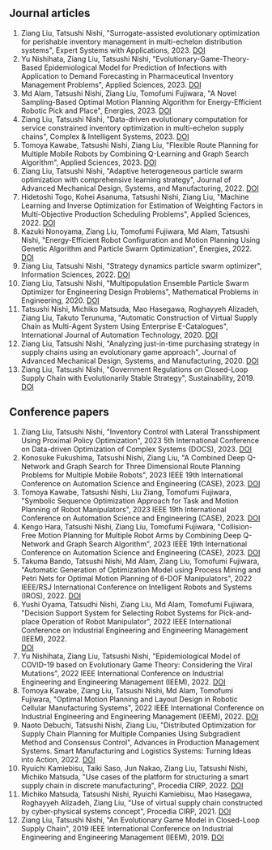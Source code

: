 ## Journal articles
<!-- 1. AAI
2. IJAT
3. PPC
4. EJOR
5. TASE -->
1. Ziang Liu, Tatsushi Nishi, "Surrogate-assisted evolutionary optimization for perishable inventory management in multi-echelon distribution systems", Expert Systems with Applications, 2023.
[DOI](https://doi.org/10.1016/j.eswa.2023.122179)
2. Yu Nishihata, Ziang Liu, Tatsushi Nishi, "Evolutionary-Game-Theory-Based Epidemiological Model for Prediction of Infections with Application to Demand Forecasting in Pharmaceutical Inventory Management Problems", Applied Sciences, 2023.
[DOI](https://doi.org/10.3390/app132011308)
3. Md Alam, Tatsushi Nishi, Ziang Liu, Tomofumi Fujiwara, "A Novel Sampling-Based Optimal Motion Planning Algorithm for Energy-Efficient Robotic Pick and Place", Energies, 2023.
[DOI](https://doi.org/10.3390/en16196910)
4. Ziang Liu, Tatsushi Nishi, "Data-driven evolutionary computation for service constrained inventory optimization in multi-echelon supply chains", Complex & Intelligent Systems, 2023.
[DOI](https://doi.org/10.1007/s40747-023-01179-0)
5. Tomoya Kawabe, Tatsushi Nishi, Ziang Liu, "Flexible Route Planning for Multiple Mobile Robots by Combining Q-Learning and Graph Search Algorithm", Applied Sciences, 2023.
[DOI](https://doi.org/10.3390/app13031879)
6. Ziang Liu, Tatsushi Nishi, "Adaptive heterogeneous particle swarm optimization with comprehensive learning strategy", Journal of Advanced Mechanical Design, Systems, and Manufacturing, 2022.
[DOI](https://doi.org/10.1299/jamdsm.2022jamdsm0035)
7. Hidetoshi Togo, Kohei Asanuma, Tatsushi Nishi, Ziang Liu, "Machine Learning and Inverse Optimization for Estimation of Weighting Factors in Multi-Objective Production Scheduling Problems", Applied Sciences, 2022.
[DOI](https://doi.org/10.3390/app12199472)
8. Kazuki Nonoyama, Ziang Liu, Tomofumi Fujiwara, Md Alam, Tatsushi Nishi, "Energy-Efficient Robot Configuration and Motion Planning Using Genetic Algorithm and Particle Swarm Optimization", Energies, 2022.
[DOI](https://doi.org/10.3390/en15062074)
9. Ziang Liu, Tatsushi Nishi, "Strategy dynamics particle swarm optimizer", Information Sciences, 2022.
[DOI](https://doi.org/10.1016/j.ins.2021.10.028)
10. Ziang Liu, Tatsushi Nishi, "Multipopulation Ensemble Particle Swarm Optimizer for Engineering Design Problems", Mathematical Problems in Engineering, 2020.
[DOI](https://doi.org/10.1155/2020/1450985)
11. Tatsushi Nishi, Michiko Matsuda, Mao Hasegawa, Roghayyeh Alizadeh, Ziang Liu, Takuto Terunuma, "Automatic Construction of Virtual Supply Chain as Multi-Agent System Using Enterprise E-Catalogues", International Journal of Automation Technology, 2020.
[DOI](https://doi.org/10.20965/ijat.2020.p0713)
12. Ziang Liu, Tatsushi Nishi, "Analyzing just-in-time purchasing strategy in supply chains using an evolutionary game approach", Journal of Advanced Mechanical Design, Systems, and Manufacturing, 2020.
[DOI](https://doi.org/10.1299/jamdsm.2020jamdsm0070)
13. Ziang Liu, Tatsushi Nishi, "Government Regulations on Closed-Loop Supply Chain with Evolutionarily Stable Strategy", Sustainability, 2019.
[DOI](https://doi.org/10.3390/su11185030)

## Conference papers
<!-- 1. Multi-objective Optimization for Three-dimensional Packing Problem Using the Sequence-triple Representation with Robot Motion Planning, IEEM2023
2. Motion Planning of Industrial Robot by Data-driven Optimization Using Petri Nets, IEEM2023
3. Deep Reinforcement Learning for Perishable Inventory Optimization Problem, IEEM2023
4. "Robust Optimization for Bilevel Production Planning Problems under Customer's Uncertainties" SMC
5. "simulation optimization for supply chain" IFAC 2023 -->
1. Ziang Liu, Tatsushi Nishi, "Inventory Control with Lateral Transshipment Using Proximal Policy Optimization", 2023 5th International Conference on Data-driven Optimization of Complex Systems (DOCS), 2023.
[DOI](https://doi.org/10.1109/DOCS60977.2023.10294547)
2. Konosuke Fukushima, Tatsushi Nishi, Ziang Liu, "A Combined Deep Q-Network and Graph Search for Three Dimensional Route Planning Problems for Multiple Mobile Robots", 2023 IEEE 19th International Conference on Automation Science and Engineering (CASE), 2023.
[DOI](https://doi.org/10.1109/CASE56687.2023.10260638)
3. Tomoya Kawabe, Tatsushi Nishi, Liu Ziang, Tomofumi Fujiwara, "Symbolic Sequence Optimization Approach for Task and Motion Planning of Robot Manipulators", 2023 IEEE 19th International Conference on Automation Science and Engineering (CASE), 2023.
[DOI](https://doi.org/10.1109/CASE56687.2023.10260452)
4. Kengo Hara, Tatsushi Nishi, Ziang Liu, Tomofumi Fujiwara, "Collision-Free Motion Planning for Multiple Robot Arms by Combining Deep Q-Network and Graph Search Algorithm", 2023 IEEE 19th International Conference on Automation Science and Engineering (CASE), 2023.
[DOI](https://doi.org/10.1109/CASE56687.2023.10260329)
5. Takuma Bando, Tatsushi Nishi, Md Alam, Ziang Liu, Tomofumi Fujiwara, "Automatic Generation of Optimization Model using Process Mining and Petri Nets for Optimal Motion Planning of 6-DOF Manipulators", 2022 IEEE/RSJ International Conference on Intelligent Robots and Systems (IROS), 2022.
[DOI](https://doi.org/10.1109/IROS47612.2022.9982201)
6. Yushi Oyama, Tatsudhi Nishi, Ziang Liu, Md Alam, Tomofumi Fujiwara, "Decision Support System for Selecting Robot Systems for Pick-and-place Operation of Robot Manipulator", 2022 IEEE International Conference on Industrial Engineering and Engineering Management (IEEM), 2022.  
[DOI](https://doi.org/10.1109/IEEM55944.2022.9989780)
7. Yu Nishihata, Ziang Liu, Tatsushi Nishi, "Epidemiological Model of COVID-19 based on Evolutionary Game Theory: Considering the Viral Mutations", 2022 IEEE International Conference on Industrial Engineering and Engineering Management (IEEM), 2022.
[DOI](https://doi.org/10.1109/IEEM55944.2022.9989989)
8. Tomoya Kawabe, Ziang Liu, Tatsushi Nishi, Md Alam, Tomofumi Fujiwara, "Optimal Motion Planning and Layout Design in Robotic Cellular Manufacturing Systems", 2022 IEEE International Conference on Industrial Engineering and Engineering Management (IEEM), 2022.
[DOI](https://doi.org/10.1109/IEEM55944.2022.9989566)
9. Naoto Debuchi, Tatsushi Nishi, Ziang Liu, "Distributed Optimization for Supply Chain Planning for Multiple Companies Using Subgradient Method and Consensus Control", Advances in Production Management Systems. Smart Manufacturing and Logistics Systems: Turning Ideas into Action, 2022.
[DOI](https://doi.org/10.1007/978-3-031-16411-8_27)
10. Ryuichi Kamiebisu, Taiki Saso, Jun Nakao, Ziang Liu, Tatsushi Nishi, Michiko Matsuda, "Use cases of the platform for structuring a smart supply chain in discrete manufacturing", Procedia CIRP, 2022.
[DOI](https://doi.org/10.1016/j.procir.2022.05.046)
11. Michiko Matsuda, Tatsushi Nishi, Ryuichi Kamiebisu, Mao Hasegawa, Roghayyeh Alizadeh, Ziang Liu, "Use of virtual supply chain constructed by cyber-physical systems concept", Procedia CIRP, 2021.
[DOI](https://doi.org/10.1016/j.procir.2021.11.059)
12. Ziang Liu, Tatsushi Nishi, "An Evolutionary Game Model in Closed-Loop Supply Chain", 2019 IEEE International Conference on Industrial Engineering and Engineering Management (IEEM), 2019.
[DOI](https://doi.org/10.1109/IEEM44572.2019.8978741)
